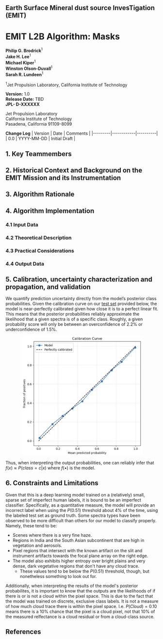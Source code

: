 ## **Earth Surface Mineral dust source InvesTigation (EMIT)** 

# **EMIT L2B Algorithm: Masks** 

**Philip G. Brodrick**<sup>1</sup></br>
**Jake H. Lee**<sup>1</sup></br>
**Michael Kiper**<sup>1</sup></br>
**Winston Olson-Duvall**<sup>1</sup></br>
**Sarah R. Lundeen**<sup>1</sup></br>

<sup>1</sup>Jet Propulsion Laboratory, California Institute of Technology

**Version:** 1.0 </br>
**Release Date:** TBD </br>
**JPL- D-XXXXXX** </br>


Jet Propulsion Laboratory </br>
California Institute of Technology </br>
Pasadena, California 91109-8099 </br>

<div style="page-break-after: always;"></div>

**Change Log**
| Version | Date       | Comments |
|---------|------------|----------|
| 0.0     | YYYY-MM-DD | Initial Draft |

<div style="page-break-after: always;"></div>


## **1. Key Teammembers**

<div style="page-break-after: always;"></div>

## **2. Historical Context and Background on the EMIT Mission and its Instrumentation**

## **3. Algorithm Rationale**

## **4. Algorithm Implementation**

### **4.1 Input Data**

### **4.2 Theoretical Description**

### **4.3 Practical Considerations**

### **4.4 Output Data**

## **5. Calibration, uncertainty characterization and propagation, and validation**
We quantify prediction uncertainty directly from the model’s posterior class probabilities. Given the calibration curve on our [test set](https://zenodo.org/records/15833303/files/test_fids.csv) provided below, the model is near-perfectly calibrated given how close it is to a perfect linear fit. This means that the posterior probabilities reliably approximate the likelihood that a given spectra is of a specific class. Roughly, a given probability score will only be between an overconfidence of $2.2\%$ or underconfidence of $1.5\%$. 
<center><img src="figs/calibration-curve.png" alt="calibration curve" width="400"></center>

Thus, when interpreting the output probabilities, one can reliably infer that $f(x) ≈ P(class=c|x)$ where $f(•)$ is the model. 

## **6. Constraints and Limitations**
Given that this is a deep learning model trained on a (relatively) small, sparse set of imperfect human labels, it is bound to be an imperfect classifier. Specifically, as a quantitative measure, the model will provide an incorrect label when using the $P(0.51)$ threshold about $4\%$ of the time, using the labeled test set as ground truth. Some spectra types have been observed to be more difficult than others for our model to classify properly. Namely, these tend to be: 
- Scenes where there is a very fine haze.
- Regions in India and the South Asian subcontinent that are high in vegetation and aerosols.
- Pixel regions that intersect with the known artifact on the slit and instrument artifacts towards the focal plane array on the right edge.
- The model also exhibits higher entropy over bright plains and very dense, dark vegetative regions that don't have any cloud trace. 
    - These values tend to be below the $P(0.51)$ threshold, though, but nonetheless something to look out for.


Additionally, when interpreting the results of the model's posterior probabilites, it is important to know that the outputs are the likelihoods of if there is or is not a cloud within the pixel space. This is due to the fact that the model was trained on discrete, exclusive class labels. It is not a measure of how much cloud trace there is within the pixel space. I.e. $P(Cloud)=0.10$ means there is a $10\%$ chance that the pixel is a cloud pixel, not that $10\%$ of the measured relfectance is a cloud residual or from a cloud-class source.   

<div style="page-break-after: always;"></div>

## **References**



